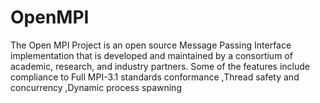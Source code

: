 
# OpenMPI

The Open MPI Project is an open source Message Passing Interface implementation that is developed and maintained by a consortium of academic, research, and industry partners. Some of the features include compliance to Full MPI-3.1 standards conformance ,Thread safety and concurrency ,Dynamic process spawning
